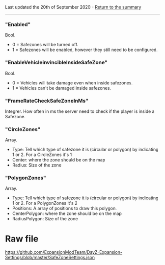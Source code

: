 Last updated the 20th of September 2020 - [Return to the summary](https://github.com/salutesh/DayZ-Expansion-Scripts/wiki/%5BServer-Hosting%5D-Server-settings/)

***

### "Enabled"
Bool.
- 0 = Safezones will be turned off.
- 1 = Safezones will be enabled, however they still need to be configured.

### "EnableVehicleinvincibleInsideSafeZone"
Bool.
- 0 = Vehicles will take damage even when inside safezones.
- 1 = Vehicles can't be damaged inside safezones.

### "FrameRateCheckSafeZoneInMs"
Integrer. How often in ms the server need to check if the player is inside a Safezone.

### "CircleZones"
Array. 
- Type: Tell which type of safezone it is (circular or polygon) by indicating 1 or 2. For a CircleZones it's 1
- Center: where the zone should be on the map
- Radius: Size of the zone

### "PolygonZones"
Array.
- Type: Tell which type of safezone it is (circular or polygon) by indicating 1 or 2. For a PolygonZones it's 2
- Positions: A array of positions to draw this polygon.
- CenterPolygon: where the zone should be on the map
- RadiusPolygon: Size of the zone

# Raw file

https://github.com/ExpansionModTeam/DayZ-Expansion-Settings/blob/master/SafeZoneSettings.json